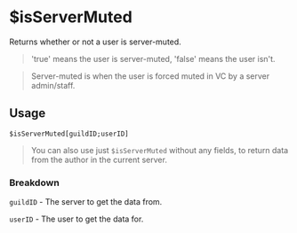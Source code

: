 # $isServerMuted
Returns whether or not a user is server-muted.
> 'true' means the user is server-muted, 'false' means the user isn't.

> Server-muted is when the user is forced muted in VC by a server admin/staff.

## Usage
```
$isServerMuted[guildID;userID]
```
> You can also use just `$isServerMuted` without any fields, to return data from the author in the current server.

### Breakdown
`guildID` - The server to get the data from.

`userID` - The user to get the data for.
